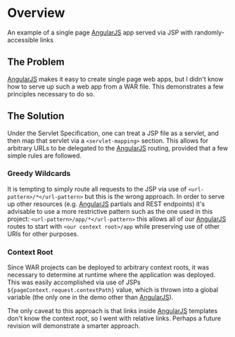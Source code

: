 # Overview

An example of a single page [AngularJS](http://angularjs.org/) app served via JSP with 
randomly-accessible links

## The Problem

[AngularJS](http://angularjs.org/) makes it easy to create single page web apps, but I didn't know how to
serve up such a web app from a WAR file. This demonstrates a few principles
necessary to do so.

## The Solution

Under the Servlet Specification, one can treat a JSP file as a servlet, and then
map that servlet via a `<servlet-mapping>` section. This allows for arbitrary
URLs to be delegated to the [AngularJS](http://angularjs.org/) routing, provided that a few simple rules
are followed.

### Greedy Wildcards

It is tempting to simply route all requests to the JSP via use of
`<url-pattern>/*</url-pattern>` but this is the wrong approach. In order to
serve up other resources (e.g. [AngularJS](http://angularjs.org/) partials and REST endpoints) it's
advisable to use a more restrictive pattern such as the one used in this
project: `<url-pattern>/app/*</url-pattern>` this allows all of our [AngularJS](http://angularjs.org/)
routes to start with `<our context root>/app` while preserving use of other URIs
for other purposes.

### Context Root

Since WAR projects can be deployed to arbitrary context roots, it was necessary
to determine at runtime where the application was deployed. This was easily
accomplished via use of JSPs `${pageContext.request.contextPath}` value, which
is thrown into a global variable (the only one in the demo other than [AngularJS](http://angularjs.org/)).

The only caveat to this approach is that links inside [AngularJS](http://angularjs.org/) templates don't
know the context root, so I went with relative links. Perhaps a future revision
will demonstrate a smarter approach.
